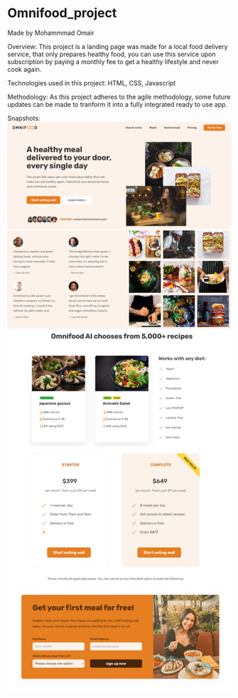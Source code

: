 # Omnifood_project

Made by Mohammmad Omair

Overview:
This project is a landing page was made for a local food delivery service, that only prepares healthy food, you can use this service upon subscription by paying a monthly fee to get a healthy lifestyle and never cook again.

Technologies used in this project:
HTML,
CSS,
Javascript

Methodology:
As this project adheres to the agile methodology, some future updates can be made to tranform it into a fully integrated ready to use app.

Snapshots:
![My Image](https://github.com/Shtaiwee1/Omnifood_project/blob/master/Omnifood_project/one.PNG)
![My Image](https://github.com/Shtaiwee1/Omnifood_project/blob/master/Omnifood_project/five.PNG)
![My Image](https://github.com/Shtaiwee1/Omnifood_project/blob/master/Omnifood_project/two.PNG)
![My Image](https://github.com/Shtaiwee1/Omnifood_project/blob/master/Omnifood_project/four.PNG)
![My Image](https://github.com/Shtaiwee1/Omnifood_project/blob/master/Omnifood_project/three.PNG)
